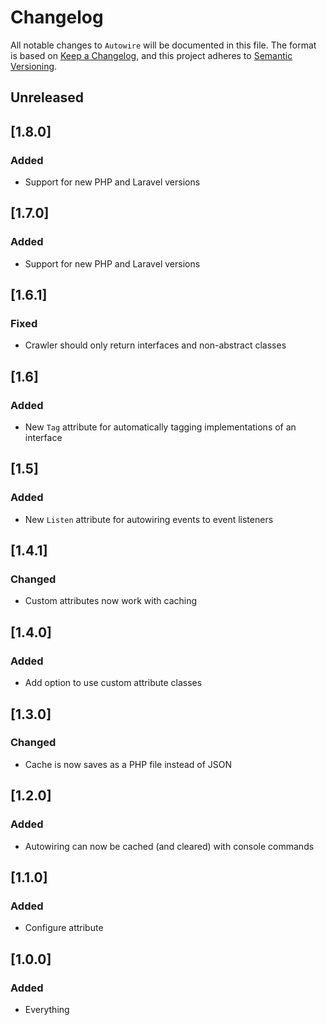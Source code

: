 # Changelog

All notable changes to `Autowire` will be documented in this file.
The format is based on [Keep a Changelog](https://keepachangelog.com/en/1.0.0/),
and this project adheres to [Semantic Versioning](https://semver.org/spec/v2.0.0.html).

## Unreleased

## [1.8.0]

### Added
- Support for new PHP and Laravel versions

## [1.7.0]

### Added
- Support for new PHP and Laravel versions

## [1.6.1]

### Fixed
- Crawler should only return interfaces and non-abstract classes

## [1.6]

### Added
- New `Tag` attribute for automatically tagging implementations of an interface

## [1.5]

### Added
- New `Listen` attribute for autowiring events to event listeners

## [1.4.1]

### Changed
- Custom attributes now work with caching

## [1.4.0]

### Added
- Add option to use custom attribute classes

## [1.3.0]

### Changed
- Cache is now saves as a PHP file instead of JSON

## [1.2.0]

### Added
- Autowiring can now be cached (and cleared) with console commands

## [1.1.0]

### Added
- Configure attribute

## [1.0.0]

### Added
- Everything
